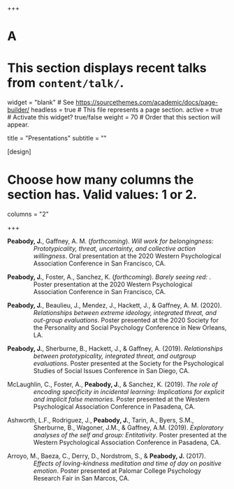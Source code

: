 +++
# A
# This section displays recent talks from `content/talk/`.

widget = "blank"  # See https://sourcethemes.com/academic/docs/page-builder/
headless = true  # This file represents a page section.
active = true  # Activate this widget? true/false
weight = 70  # Order that this section will appear.

title = "Presentations"
subtitle = ""

[design]
  # Choose how many columns the section has. Valid values: 1 or 2.
  columns = "2"


+++
<p style="margin-left: 60px; text-indent: -60px;"><b>Peabody, J.</b>, Gaffney, A. M. (<i>forthcoming</i>). <i>Will work for belongingness: Prototypicality, threat, uncertainty, and collective action willingness</i>. Oral presentation at the 2020 Western Psychological Association Conference in San Francisco, CA.</p>

<p style="margin-left: 60px; text-indent: -60px;"><b>Peabody, J.</b>, Foster, A., Sanchez, K. (<i>forthcoming</i>). <i>Barely seeing red: </i>. Poster presentation at the 2020 Western Psychological Association Conference in San Francisco, CA.</p>

<p style="margin-left: 60px; text-indent: -60px;"><b>Peabody, J.</b>, Beaulieu, J., Mendez, J., Hackett, J., & Gaffney, A. M. (2020). <i>Relationships between extreme ideology, integrated threat, and out-group evaluations</i>. Poster presented at the 2020 Society for the Personality and Social Psychology Conference in New Orleans, LA.</p>

<p style="margin-left: 60px; text-indent: -60px;"><b>Peabody, J.</b>, Sherburne, B., Hackett, J., & Gaffney, A. (2019). <i>Relationships between prototypicality, integrated threat, and outgroup evaluations</i>. Poster presented at the Society for the Psychological Studies of Social Issues Conference in San Diego, CA.</p>

<p style="margin-left: 60px; text-indent: -60px;">McLaughlin, C., Foster, A., <b>Peabody, J.</b>, & Sanchez, K. (2019). <i>The role of encoding specificity in incidental learning: Implications for explicit and implicit false memories</i>. Poster presented at the Western Psychological Association Conference in Pasadena, CA.</p>

<p style="margin-left: 60px; text-indent: -60px;">Ashworth, L.F., Rodriguez, J., <b>Peabody, J.</b>, Tarin, A., Byers, S.M., Sherburne, B., Wagoner, J.M., & Gaffney, A.M. (2019). <i>Exploratory analyses of the self and group: Entitativity</i>. Poster presented at the Western Psychological Association Conference in Pasadena, CA.</p>

<p style="margin-left: 60px; text-indent: -60px;">Arroyo, M., Baeza, C., Derry, D., Nordstrom, S., & <b>Peabody, J.</b> (2017). <i>Effects of loving-kindness meditation and time of day on positive emotion</i>. Poster presented at Palomar College Psychology Research Fair in San Marcos, CA.</p>
